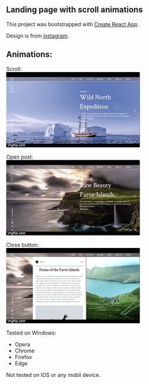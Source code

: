 ## Landing page with scroll animations

This project was bootstrapped with [Create React App](https://github.com/facebook/create-react-app).

Design is from [instagram](https://www.instagram.com/p/B8n4ha1AeCw/?utm_source=ig_web_copy_link).

## Animations:

Scroll:\
![scroll](gifs/scroll.gif)

Open post:\
![readmore](gifs/readmore.gif)

Close button:\
![back](gifs/back.gif)

Tested on Windows:

-  Opera
-  Chrome
-  Firefox
-  Edge

Not tested on IOS or any mobil device.
